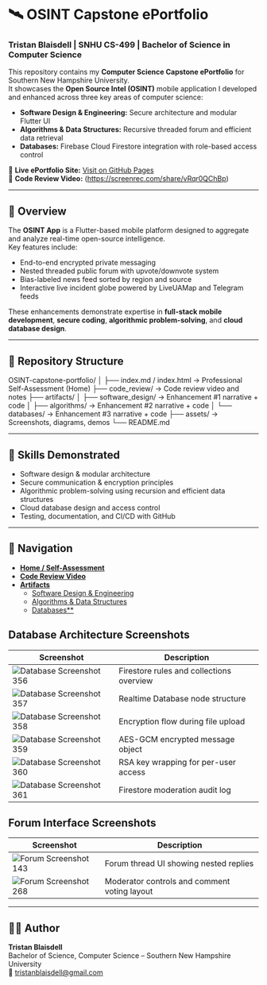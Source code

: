 # 🛰️ OSINT Capstone ePortfolio  
### Tristan Blaisdell | SNHU CS-499 | Bachelor of Science in Computer Science  

This repository contains my **Computer Science Capstone ePortfolio** for Southern New Hampshire University.  
It showcases the **Open Source Intel (OSINT)** mobile application I developed and enhanced across three key areas of computer science:

- **Software Design & Engineering:** Secure architecture and modular Flutter UI  
- **Algorithms & Data Structures:** Recursive threaded forum and efficient data retrieval  
- **Databases:** Firebase Cloud Firestore integration with role-based access control  

🔗 **Live ePortfolio Site:** [Visit on GitHub Pages](https://<your-username>.github.io/OSINT-capstone-portfolio/)  
🎥 **Code Review Video:**  (https://screenrec.com/share/vRqr0QChBp)

---

## 📘 Overview
The **OSINT App** is a Flutter-based mobile platform designed to aggregate and analyze real-time open-source intelligence.  
Key features include:
- End-to-end encrypted private messaging  
- Nested threaded public forum with upvote/downvote system  
- Bias-labeled news feed sorted by region and source  
- Interactive live incident globe powered by LiveUAMap and Telegram feeds  

These enhancements demonstrate expertise in **full-stack mobile development**, **secure coding**, **algorithmic problem-solving**, and **cloud database design**.

---

## 🧩 Repository Structure
OSINT-capstone-portfolio/
│
├── index.md / index.html → Professional Self-Assessment (Home)
├── code_review/ → Code review video and notes
├── artifacts/
│ ├── software_design/ → Enhancement #1 narrative + code
│ ├── algorithms/ → Enhancement #2 narrative + code
│ └── databases/ → Enhancement #3 narrative + code
├── assets/ → Screenshots, diagrams, demos
└── README.md 

---

## 🧠 Skills Demonstrated
- Software design & modular architecture  
- Secure communication & encryption principles  
- Algorithmic problem-solving using recursion and efficient data structures  
- Cloud database design and access control  
- Testing, documentation, and CI/CD with GitHub  

---

## 🧭 Navigation
- [**Home / Self-Assessment**](index.md)  
- [**Code Review Video**](code_review/)  
- [**Artifacts**](artifacts/)  
  - [Software Design & Engineering](artifacts/software_design/)  
  - [Algorithms & Data Structures](artifacts/algorithms/)  
  - [Databases**](artifacts/databases/)  

## Database Architecture Screenshots

| Screenshot | Description |
|-------------|-------------|
| ![Database Screenshot 356](../../images/Screenshot%20(356).png) | Firestore rules and collections overview |
| ![Database Screenshot 357](../../images/Screenshot%20(357).png) | Realtime Database node structure |
| ![Database Screenshot 358](../../images/Screenshot%20(358).png) | Encryption flow during file upload |
| ![Database Screenshot 359](../../images/Screenshot%20(359).png) | AES-GCM encrypted message object |
| ![Database Screenshot 360](../../images/Screenshot%20(360).png) | RSA key wrapping for per-user access |
| ![Database Screenshot 361](../../images/Screenshot%20(361).png) | Firestore moderation audit log |

## Forum Interface Screenshots

| Screenshot | Description |
|-------------|-------------|
| ![Forum Screenshot 143](../../images/Screenshot%20(143).png) | Forum thread UI showing nested replies |
| ![Forum Screenshot 268](../../images/Screenshot%20(268).png) | Moderator controls and comment voting layout |


---

## 🧑‍💻 Author
**Tristan Blaisdell**  
Bachelor of Science, Computer Science – Southern New Hampshire University  
📧 tristanblaisdell@gmail.com

